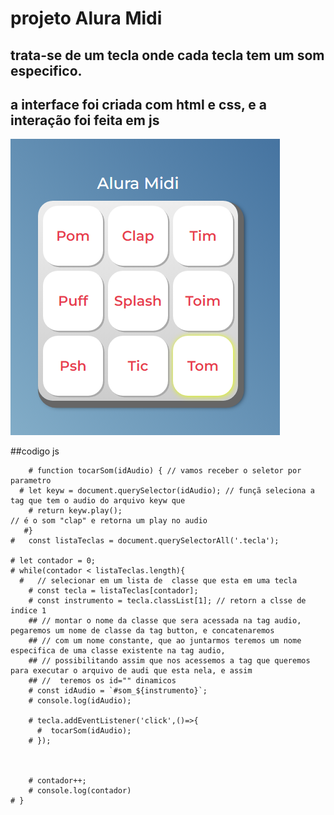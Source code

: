 # projeto Alura Midi

## trata-se de um tecla onde cada tecla tem um som especifico.
## a interface foi criada com html e css, e a interação foi feita em js

![imagem teclado midi](https://github.com/Jairo-GitHub-Principal/Oracle_One_Alura-Midi/blob/master/images/Screenshot_1.png?raw=true")

##codigo js




        # function tocarSom(idAudio) { // vamos receber o seletor por parametro
      # let keyw = document.querySelector(idAudio); // funçã seleciona a tag que tem o audio do arquivo keyw que 
        # return keyw.play();                                                   // é o som "clap" e retorna um play no audio
       #}
    #   const listaTeclas = document.querySelectorAll('.tecla');
   
    # let contador = 0;
    # while(contador < listaTeclas.length){
      #   // selecionar em um lista de  classe que esta em uma tecla 
        # const tecla = listaTeclas[contador];
        # const instrumento = tecla.classList[1]; // retorn a clsse de indice 1  
        ## // montar o nome da classe que sera acessada na tag audio, pegaremos um nome de classe da tag button, e concatenaremos 
        ## // com um nome constante, que ao juntarmos teremos um nome especifica de uma classe existente na tag audio, 
        ## // possibilitando assim que nos acessemos a tag que queremos para executar o arquivo de audi que esta nela, e assim
        ## //  teremos os id="" dinamicos
        # const idAudio = `#som_${instrumento}`;
        # console.log(idAudio);
        
        # tecla.addEventListener('click',()=>{
          #  tocarSom(idAudio);
        # });
           
            
       
        # contador++;
        # console.log(contador)
    # }

